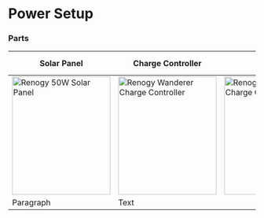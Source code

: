 # Power Setup
### Parts
| Solar Panel | Charge Controller | Battery | Transformer| Battery Pack |
| ----------- | ----------- |----------- |----------- |----------- |
|  <img src="https://user-images.githubusercontent.com/52707386/115473540-c2f52200-a1f0-11eb-883d-aa79fbcf870b.png" alt="Renogy 50W Solar Panel" width="200" height="240"> | <img src="https://user-images.githubusercontent.com/52707386/115473749-18c9ca00-a1f1-11eb-97d5-83528e1c8f84.png" alt="Renogy Wanderer Charge Controller" width="200" height="240">  |<img src="https://user-images.githubusercontent.com/52707386/115473749-18c9ca00-a1f1-11eb-97d5-83528e1c8f84.png" alt="Renogy Wanderer Charge Controller" width="200" height="240"> | <img src="https://user-images.githubusercontent.com/52707386/115473749-18c9ca00-a1f1-11eb-97d5-83528e1c8f84.png" alt="Renogy Wanderer Charge Controller" width="200" height="240"> |
| Paragraph | Text |
